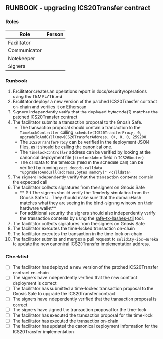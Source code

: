 ## RUNBOOK - upgrading ICS20Transfer contract

### Roles

| Role         | Person |
|--------------|--------|
| Facilitator  |        |
| Communicator |        |
| Notekeeper   |        |
| Signers      |        |

### Runbook

1. Facilitator creates an operations report in docs/security/operations using the TEMPLATE.md
2. Facilitator deploys a new version of the patched ICS20Transfer contract on-chain and verifies it on Etherscan
3. Signers independently verify that the deployed bytecode(?) matches the patched ICS20Transfer contract
4. The facilitator submits a transaction proposal to the Gnosis Safe.
    - The transaction proposal should contain a transaction to the `TimelockController` calling `schedule(ICS20TransferProxy, 0, upgradeToAndCall(newICS20TransferAddress, 0), 0, 0, 259200)`
    - The `ICS20TransferProxy` can be verified in the deployment JSON files, as it should be calling the canonical one.
    - The `TimelockController` address can be verified by looking at the canonical deployment file (`timelockAdmin` field in `ICS26Router`)
    - The calldata to the timelock (field in the schedule call) can be verified by running `cast decode-calldata "upgradeToAndCall(address,bytes memory)" <calldata>`
5. The signers independently verify that the transaction contents contain the expected call
6.  The facilitator collects signatures from the signers on Gnosis Safe
    - ** (!!) The signers should verify the Tenderly simulation from the Gnosis Safe UI. They should make sure that the domainHash matches what they are seeing in the blind-signing window on their hardware wallet**
    - For additional security, the signers should also independently verify the transaction contents by using the [safe-tx-hashes-util](https://github.com/pcaversaccio/safe-tx-hashes-util) tool.
7. The facilitator collects signatures from the signers on Gnosis Safe
8. The facilitator executes the time-locked transaction on-chain
9. The facilitator executes the transaction in the time-lock on-chain
10. The facilitator submits and merges a pull request to `solidity-ibc-eureka` to update the new canonical ICS20Transfer implementation address. 

### Checklist

- [ ] The facilitator has deployed a new version of the patched ICS20Transfer contract on-chain
- [ ] The signers have independently verified that the new contract deployment is correct
- [ ] The facilitator has submitted a time-locked transaction proposal to the Gnosis Safe to upgrade the ICS20Transfer contract
- [ ] The signers have independently verified that the transaction proposal is correct
- [ ] The signers have signed the transaction proposal for the time-lock
- [ ] The facilitator has executed the transaction proposal for the time-lock
- [ ] The facilitator has executed the transaction on-chain
- [ ] The facilitator has updated the canonical deployment information for the ICS20Transfer implementation